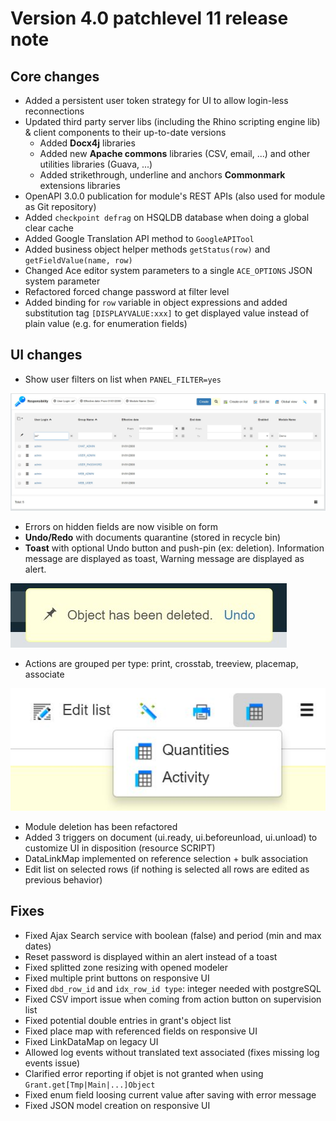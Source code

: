 Version 4.0 patchlevel 11 release note
======================================

Core changes
------------

- Added a persistent user token strategy for UI to allow login-less reconnections
- Updated third party server libs (including the Rhino scripting engine lib) & client components to their up-to-date versions
	- Added **Docx4j** libraries
	- Added new **Apache commons** libraries (CSV, email, ...) and other utilities libraries (Guava, ...)
	- Added strikethrough, underline and anchors **Commonmark** extensions libraries
- OpenAPI 3.0.0 publication for module's REST APIs (also used for module as Git repository)
- Added `checkpoint defrag` on HSQLDB database when doing a global clear cache
- Added Google Translation API method to `GoogleAPITool`
- Added business object helper methods `getStatus(row)` and `getFieldValue(name, row)`
- Changed Ace editor system parameters to a single `ACE_OPTIONS` JSON system parameter
- Refactored forced change password at filter level
- Added binding for `row` variable in object expressions and added substitution tag `[DISPLAYVALUE:xxx]`
  to get displayed value instead of plain value (e.g. for enumeration fields)

UI changes
----------

- Show user filters on list when `PANEL_FILTER=yes`

![](filters.jpg)

- Errors on hidden fields are now visible on form
- **Undo/Redo** with documents quarantine (stored in recycle bin)
- **Toast** with optional Undo button and push-pin (ex: deletion). Information message are displayed as toast, Warning message are displayed as alert.

![](toast.jpg)

- Actions are grouped per type: print, crosstab, treeview, placemap, associate

![](btngrp.jpg)

- Module deletion has been refactored
- Added 3 triggers on document (ui.ready, ui.beforeunload, ui.unload) to customize UI in disposition (resource SCRIPT)
- DataLinkMap implemented on reference selection + bulk association
- Edit list on selected rows (if nothing is selected all rows are edited as previous behavior)

Fixes
-----

- Fixed Ajax Search service with boolean (false) and period (min and max dates)
- Reset password is displayed within an alert instead of a toast
- Fixed splitted zone resizing with opened modeler
- Fixed multiple print buttons on responsive UI
- Fixed `dbd_row_id` and `idx_row_id type`: integer needed with postgreSQL
- Fixed CSV import issue when coming from action button on supervision list
- Fixed potential double entries in grant's object list
- Fixed place map with referenced fields on responsive UI
- Fixed LinkDataMap on legacy UI
- Allowed log events without translated text associated (fixes missing log events issue)
- Clarified error reporting if objet is not granted when using `Grant.get[Tmp|Main|...]Object`
- Fixed enum field loosing current value after saving with error message
- Fixed JSON model creation on responsive UI
